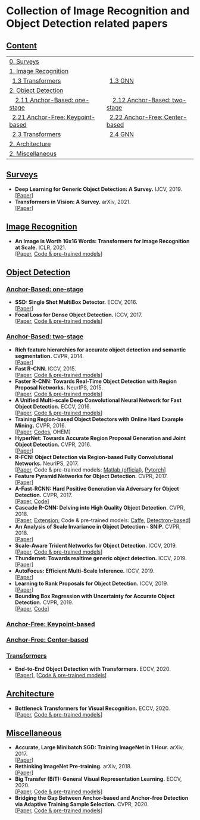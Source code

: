# Collection of Image Recognition and Object Detection related papers


## [Content](#content)
<table>
<tr><td colspan="3"><a href="#surveys">0. Surveys</a></td></tr>
<tr><td colspan="3"><a href="#image-recognition">1. Image Recognition</a></td></tr>
<tr>
    <td>&ensp;<a href="#transformers">1.3 Transformers</a></td>
    <td>&ensp;<a href="#gnn">1.3 GNN</a></td>
</tr>
<tr><td colspan="3"><a href="#object-detection">2. Object Detection </a></td></tr>
<tr>
    <td>&emsp;<a href="#anchor-based-one-stage">2.11 Anchor-Based: one-stage</a></td>
    <td>&emsp;<a href="#anchor-based-two-stage">2.12 Anchor-Based: two-stage</a></td>
</tr>
<tr>
    <td>&ensp;<a href="#anchor-free-keypoint-based">2.21 Anchor-Free: Keypoint-based</a></td>
    <td>&ensp;<a href="#anchor-free-center-based">2.22 Anchor-Free: Center-based</a></td>
</tr>
<tr>
    <td>&ensp;<a href="#transformers">2.3 Transformers</a></td>
    <td>&ensp;<a href="#gnn">2.4 GNN</a></td>
</tr>
<tr><td colspan="3"><a href="#architecture">2. Architecture </a></td></tr>
<tr><td colspan="3"><a href="#miscellaneous">2. Miscellaneous </a></td></tr>

</table>

## [Surveys](#content)
* **Deep Learning for Generic Object Detection: A Survey.** IJCV, 2019. <br/>
  [[Paper](https://link.springer.com/article/10.1007/s11263-019-01247-4)]<br/>  
* **Transformers in Vision: A Survey.** arXiv, 2021. <br/>
  [[Paper](https://arxiv.org/pdf/2101.01169.pdf)]<br/>


## [Image Recognition](#content)
* **An Image is Worth 16x16 Words: Transformers for Image Recognition at Scale.** ICLR, 2021. <br/>
  [[Paper](https://arxiv.org/pdf/2010.11929.pdf), [Code & pre-trained models](https://github.com/google-research/vision_transformer)]<br/>


## [Object Detection](#content)
### [Anchor-Based: one-stage](#content)
* **SSD: Single Shot MultiBox Detector.** ECCV, 2016. <br/>
  [[Paper](https://arxiv.org/pdf/1512.02325.pdf)]<br/>  
* **Focal Loss for Dense Object Detection.** ICCV, 2017. <br/>
  [[Paper](https://arxiv.org/pdf/1708.02002.pdf), [Code & pre-trained models](https://github.com/facebookresearch/detectron2)]<br/>
  
### [Anchor-Based: two-stage](#content)
* **Rich feature hierarchies for accurate object detection and semantic segmentation.** CVPR, 2014. <br/>
  [[Paper](https://arxiv.org/pdf/1311.2524.pdf)]<br/>
* **Fast R-CNN.** ICCV, 2015. <br/>
  [[Paper](https://arxiv.org/pdf/1504.08083.pdf), [Code & pre-trained models](https://github.com/rbgirshick/fast-rcnn)]<br/>
* **Faster R-CNN: Towards Real-Time Object Detection with Region Proposal Networks.** NeurIPS, 2015. <br/>
  [[Paper](https://arxiv.org/pdf/1506.01497.pdf), [Code & pre-trained models](https://github.com/facebookresearch/detectron2)]<br/>
* **A Unified Multi-scale Deep Convolutional Neural Network for Fast Object Detection.** ECCV, 2016. <br/>
  [[Paper](https://arxiv.org/pdf/1506.01497.pdf), [Code & pre-trained models](https://github.com/facebookresearch/detectron2)]<br/>
* **Training Region-based Object Detectors with Online Hard Example Mining.** CVPR, 2016. <br/>
  [[Paper](https://arxiv.org/pdf/1604.03540.pdf), [Codes](https://github.com/abhi2610/ohem), OHEM]<br/>
* **HyperNet: Towards Accurate Region Proposal Generation and Joint Object Detection.** CVPR, 2016. <br/>
  [[Paper](https://arxiv.org/pdf/1604.00600.pdf)]<br/>
* **R-FCN: Object Detection via Region-based Fully Convolutional Networks.** NeurIPS, 2017. <br/>
  [[Paper](https://arxiv.org/pdf/1605.06409.pdf), Code & pre-trained models: [Matlab (official)](https://github.com/daijifeng001/R-FCN), [Pytorch](https://github.com/YuwenXiong/py-R-FCN)]<br/>
* **Feature Pyramid Networks for Object Detection.** CVPR, 2017. <br/>
  [[Paper](https://arxiv.org/pdf/1612.03144.pdf)]<br/>
* **A-Fast-RCNN: Hard Positive Generation via Adversary for Object Detection.** CVPR, 2017. <br/>
  [[Paper](https://arxiv.org/pdf/1704.03414.pdf), [Code](https://github.com/xiaolonw/adversarial-frcnn)]<br/>
* **Cascade R-CNN: Delving into High Quality Object Detection.** CVPR, 2018. <br/>
  [[Paper](https://arxiv.org/pdf/1712.00726.pdf), [Extension](https://arxiv.org/pdf/1906.09756.pdf); Code & pre-trained models: [Caffe](https://github.com/zhaoweicai/cascade-rcnn), [Detectron-based](https://github.com/zhaoweicai/Detectron-Cascade-RCNN)]<br/>
* **An Analysis of Scale Invariance in Object Detection - SNIP.** CVPR, 2018. <br/>
  [[Paper](https://arxiv.org/pdf/1711.08189.pdf)]<br/>
* **Scale-Aware Trident Networks for Object Detection.** ICCV, 2019. <br/>
  [[Paper](https://arxiv.org/pdf/1901.01892.pdf), [Code & pre-trained models](https://github.com/TuSimple/simpledet/tree/master/models/tridentnet)]<br/>
* **Thundernet: Towards realtime generic object detection.** ICCV, 2019. <br/>
  [[Paper](https://arxiv.org/pdf/1903.11752.pdf)]<br/>
* **AutoFocus: Efficient Multi-Scale Inference.** ICCV, 2019. <br/>
  [[Paper](https://arxiv.org/pdf/1812.01600.pdf)]<br/>
* **Learning to Rank Proposals for Object Detection.** ICCV, 2019. <br/>
  [[Paper](https://openaccess.thecvf.com/content_ICCV_2019/papers/Tan_Learning_to_Rank_Proposals_for_Object_Detection_ICCV_2019_paper.pdf)]<br/>
* **Bounding Box Regression with Uncertainty for Accurate Object Detection.** CVPR, 2019. <br/>
  [[Paper](https://arxiv.org/pdf/1809.08545.pdf), [Code](https://github.com/yihui-he/KL-Loss)]<br/>
  
### [Anchor-Free: Keypoint-based](#content)

### [Anchor-Free: Center-based](#content)


### [Transformers](#content)
* **End-to-End Object Detection with Transformers.** ECCV, 2020. <br/>
  [[Paper](https://arxiv.org/pdf/2005.12872.pdf)], [[Code & pre-trained models](https://github.com/facebookresearch/detr)]<br/>


## [Architecture](#content)
* **Bottleneck Transformers for Visual Recognition.** ECCV, 2020. <br/>
  [[Paper](https://arxiv.org/pdf/1912.11370.pdf), [Code & pre-trained models](https://github.com/google-research/big_transfer)]<br/>
  
  
## [Miscellaneous](#content)
* **Accurate, Large Minibatch SGD: Training ImageNet in 1 Hour.** arXiv, 2017. <br/>
  [[Paper](https://arxiv.org/pdf/1706.02677.pdf)]<br/>
* **Rethinking ImageNet Pre-training.** arXiv, 2018. <br/>
  [[Paper](https://arxiv.org/pdf/1811.08883.pdf)]<br/>
* **Big Transfer (BiT): General Visual Representation Learning.** ECCV, 2020. <br/>
  [[Paper](https://arxiv.org/pdf/1912.11370.pdf), [Code & pre-trained models](https://github.com/google-research/big_transfer)]<br/>  
* **Bridging the Gap Between Anchor-based and Anchor-free Detection via Adaptive Training Sample Selection.** CVPR, 2020. <br/>
  [[Paper](https://arxiv.org/pdf/1912.02424.pdf), [Code & pre-trained models](https://github.com/sfzhang15/ATSS)]<br/>
